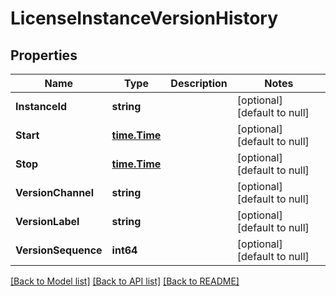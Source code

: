# LicenseInstanceVersionHistory

## Properties
Name | Type | Description | Notes
------------ | ------------- | ------------- | -------------
**InstanceId** | **string** |  | [optional] [default to null]
**Start** | [**time.Time**](time.Time.md) |  | [optional] [default to null]
**Stop** | [**time.Time**](time.Time.md) |  | [optional] [default to null]
**VersionChannel** | **string** |  | [optional] [default to null]
**VersionLabel** | **string** |  | [optional] [default to null]
**VersionSequence** | **int64** |  | [optional] [default to null]

[[Back to Model list]](../README.md#documentation-for-models) [[Back to API list]](../README.md#documentation-for-api-endpoints) [[Back to README]](../README.md)



